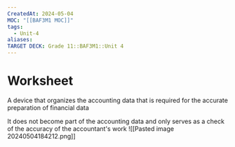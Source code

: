 ```yaml
---
CreatedAt: 2024-05-04
MOC: "[[BAF3M1 MOC]]"
tags:
  - Unit-4
aliases: 
TARGET DECK: Grade 11::BAF3M1::Unit 4
---
```


# Worksheet
A device that organizes the accounting data that is required for the accurate preparation of financial data


It does not become part of the accounting data and only serves as a check of the accuracy of the accountant's work
![[Pasted image 20240504184212.png]]
